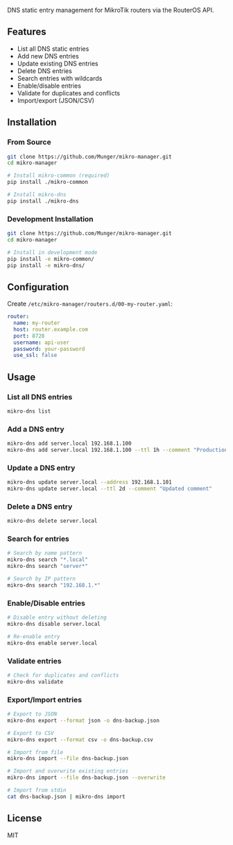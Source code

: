 <!--
README.md : MikroTik management tools

Copyright (c) 2025 Tim Hosking
Email: tim@mungerware.com
Website: https://github.com/munger
Licence: MIT
-->

DNS static entry management for MikroTik routers via the RouterOS API.

## Features

- List all DNS static entries
- Add new DNS entries
- Update existing DNS entries
- Delete DNS entries
- Search entries with wildcards
- Enable/disable entries
- Validate for duplicates and conflicts
- Import/export (JSON/CSV)

## Installation

### From Source
```bash
git clone https://github.com/Munger/mikro-manager.git
cd mikro-manager

# Install mikro-common (required)
pip install ./mikro-common

# Install mikro-dns
pip install ./mikro-dns
```

### Development Installation
```bash
git clone https://github.com/Munger/mikro-manager.git
cd mikro-manager

# Install in development mode
pip install -e mikro-common/
pip install -e mikro-dns/
```

## Configuration

Create `/etc/mikro-manager/routers.d/00-my-router.yaml`:

```yaml
router:
  name: my-router
  host: router.example.com
  port: 8728
  username: api-user
  password: your-password
  use_ssl: false
```

## Usage

### List all DNS entries
```bash
mikro-dns list
```

### Add a DNS entry
```bash
mikro-dns add server.local 192.168.1.100
mikro-dns add server.local 192.168.1.100 --ttl 1h --comment "Production server"
```

### Update a DNS entry
```bash
mikro-dns update server.local --address 192.168.1.101
mikro-dns update server.local --ttl 2d --comment "Updated comment"
```

### Delete a DNS entry
```bash
mikro-dns delete server.local
```

### Search for entries
```bash
# Search by name pattern
mikro-dns search "*.local"
mikro-dns search "server*"

# Search by IP pattern
mikro-dns search "192.168.1.*"
```

### Enable/Disable entries
```bash
# Disable entry without deleting
mikro-dns disable server.local

# Re-enable entry
mikro-dns enable server.local
```

### Validate entries
```bash
# Check for duplicates and conflicts
mikro-dns validate
```

### Export/Import entries
```bash
# Export to JSON
mikro-dns export --format json -o dns-backup.json

# Export to CSV
mikro-dns export --format csv -o dns-backup.csv

# Import from file
mikro-dns import --file dns-backup.json

# Import and overwrite existing entries
mikro-dns import --file dns-backup.json --overwrite

# Import from stdin
cat dns-backup.json | mikro-dns import
```

## License

MIT
